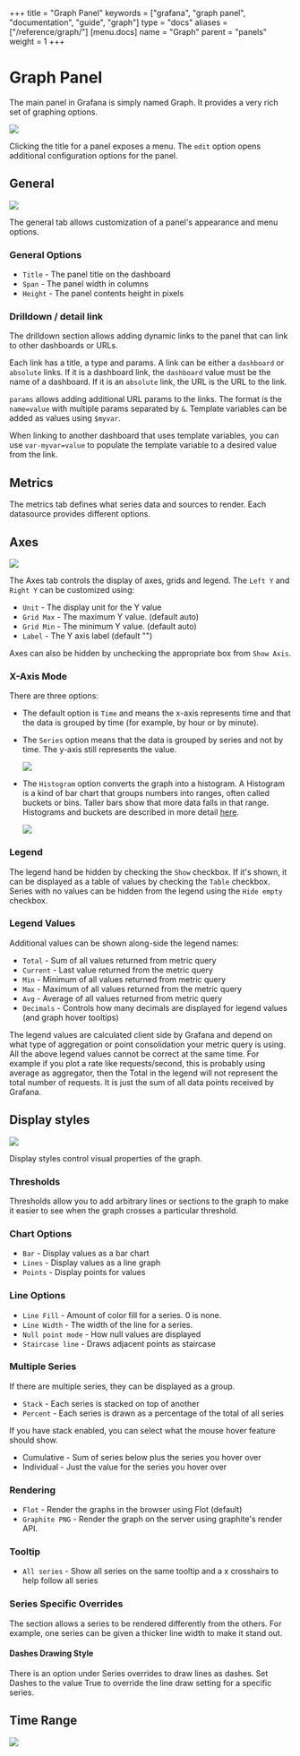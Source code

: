 +++
title = "Graph Panel"
keywords = ["grafana", "graph panel", "documentation", "guide", "graph"]
type = "docs"
aliases = ["/reference/graph/"]
[menu.docs]
name = "Graph"
parent = "panels"
weight = 1
+++

# Graph Panel

The main panel in Grafana is simply named Graph. It provides a very rich set of graphing options.

<img src="/img/docs/v1/graph_overview.png" class="no-shadow">

Clicking the title for a panel exposes a menu.  The `edit` option opens additional configuration
options for the panel.

## General

![](/img/docs/v43/graph_general.png)

The general tab allows customization of a panel's appearance and menu options.

### General Options

- ``Title`` - The panel title on the dashboard
- ``Span`` - The panel width in columns
- ``Height`` - The panel contents height in pixels

### Drilldown / detail link

The drilldown section allows adding dynamic links to the panel that can link to other dashboards
or URLs.

Each link has a title, a type and params.  A link can be either a ``dashboard`` or ``absolute`` links.
If it is a dashboard link, the `dashboard` value must be the name of a dashboard.  If it is an
`absolute` link, the URL is the URL to the link.

``params`` allows adding additional URL params to the links.  The format is the ``name=value`` with
multiple params separated by ``&``.  Template variables can be added as values using ``$myvar``.

When linking to another dashboard that uses template variables, you can use ``var-myvar=value`` to
populate the template variable to a desired value from the link.

## Metrics

The metrics tab defines what series data and sources to render.  Each datasource provides different
options.

## Axes

![](/img/docs/v43/graph_axes_grid_options.png)

The Axes tab controls the display of axes, grids and legend.  The ``Left Y`` and ``Right Y`` can be customized using:

- ``Unit`` - The display unit for the Y value
- ``Grid Max`` - The maximum Y value. (default auto)
- ``Grid Min`` - The minimum Y value. (default auto)
- ``Label`` - The Y axis label (default "")

Axes can also be hidden by unchecking the appropriate box from `Show Axis`.

### X-Axis Mode

There are three options:

- The default option is `Time` and means the x-axis represents time and that the data is grouped by time (for example, by hour or by minute).

- The `Series` option means that the data is grouped by series and not by time. The y-axis still represents the value.

    <img src="/img/docs/v4/x_axis_mode_series.png" class="no-shadow">

- The `Histogram` option converts the graph into a histogram. A Histogram is a kind of bar chart that groups numbers into ranges, often called buckets or bins. Taller bars show that more data falls in that range. Histograms and buckets are described in more detail [here](http://docs.grafana.org/features/panels/heatmap/#histograms-and-buckets).

    <img src="/img/docs/v43/heatmap_histogram.png" class="no-shadow">

### Legend

The legend hand be hidden by checking the ``Show`` checkbox.  If it's shown, it can be
displayed as a table of values by checking the ``Table`` checkbox.  Series with no
values can be hidden from the legend using the ``Hide empty`` checkbox.

### Legend Values

Additional values can be shown along-side the legend names:
- ``Total`` - Sum of all values returned from metric query
- ``Current`` - Last value returned from the metric query
- ``Min`` - Minimum of all values returned from metric query
- ``Max`` - Maximum of all values returned from the metric query
- ``Avg`` - Average of all values returned from metric query
- ``Decimals`` - Controls how many decimals are displayed for legend values (and graph hover tooltips)

The legend values are calculated client side by Grafana and depend on what type of
aggregation or point consolidation your metric query is using. All the above legend values cannot
be correct at the same time. For example if you plot a rate like requests/second, this is probably
using average as aggregator, then the Total in the legend will not represent the total number of requests.
It is just the sum of all data points received by Grafana.

## Display styles

![](/img/docs/v43/graph_display_styles.png)

Display styles control visual properties of the graph.

### Thresholds

Thresholds allow you to add arbitrary lines or sections to the graph to make it easier to see when
the graph crosses a particular threshold.


### Chart Options

- ``Bar`` - Display values as a bar chart
- ``Lines`` - Display values as a line graph
- ``Points`` - Display points for values

### Line Options

- ``Line Fill`` - Amount of color fill for a series. 0 is none.
- ``Line Width`` - The width of the line for a series.
- ``Null point mode`` - How null values are displayed
- ``Staircase line`` - Draws adjacent points as staircase

### Multiple Series

If there are multiple series, they can be displayed as a group.

- ``Stack`` - Each series is stacked on top of another
- ``Percent`` - Each series is drawn as a percentage of the total of all series

If you have stack enabled, you can select what the mouse hover feature should show.

- Cumulative - Sum of series below plus the series you hover over
- Individual - Just the value for the series you hover over

### Rendering

- ``Flot`` - Render the graphs in the browser using Flot (default)
- ``Graphite PNG`` - Render the graph on the server using graphite's render API.

### Tooltip

- ``All series`` - Show all series on the same tooltip and a x crosshairs to help follow all series

### Series Specific Overrides

The section allows a series to be rendered differently from the others. For example, one series can be given
a thicker line width to make it stand out.

#### Dashes Drawing Style

There is an option under Series overrides to draw lines as dashes. Set Dashes to the value True to override the line draw setting for a specific series.

## Time Range

![](/img/docs/v2/graph_time_range.png)

